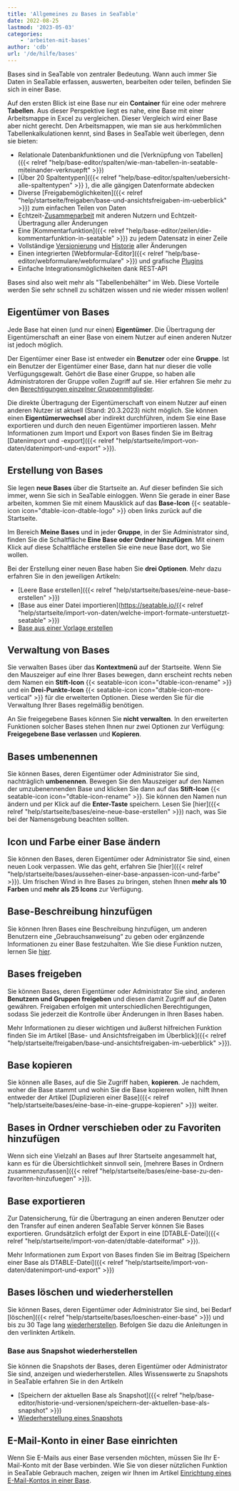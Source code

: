 ```yaml
---
title: 'Allgemeines zu Bases in SeaTable'
date: 2022-08-25
lastmod: '2023-05-03'
categories:
    - 'arbeiten-mit-bases'
author: 'cdb'
url: '/de/hilfe/bases'
---
```


Bases sind in SeaTable von zentraler Bedeutung. Wann auch immer Sie Daten in SeaTable erfassen, auswerten, bearbeiten oder teilen, befinden Sie sich in einer Base.

Auf den ersten Blick ist eine Base nur ein **Container** für eine oder mehrere **Tabellen**. Aus dieser Perspektive liegt es nahe, eine Base mit einer Arbeitsmappe in Excel zu vergleichen. Dieser Vergleich wird einer Base aber nicht gerecht. Den Arbeitsmappen, wie man sie aus herkömmlichen Tabellenkalkulationen kennt, sind Bases in SeaTable weit überlegen, denn sie bieten:

- Relationale Datenbankfunktionen und die [Verknüpfung von Tabellen]({{< relref "help/base-editor/spalten/wie-man-tabellen-in-seatable-miteinander-verknuepft" >}})
- [Über 20 Spaltentypen]({{< relref "help/base-editor/spalten/uebersicht-alle-spaltentypen" >}}
  ), die alle gängigen Datenformate abdecken
- Diverse [Freigabemöglichkeiten]({{< relref "help/startseite/freigaben/base-und-ansichtsfreigaben-im-ueberblick" >}}) zum einfachen Teilen von Daten
- Echtzeit-[Zusammenarbeit](https://seatable.io/docs/seatable-nutzen/zusammenarbeit/) mit anderen Nutzern und Echtzeit-Übertragung aller Änderungen
- Eine [Kommentarfunktion]({{< relref "help/base-editor/zeilen/die-kommentarfunktion-in-seatable" >}}) zu jedem Datensatz in einer Zeile
- Vollständige [Versionierung](https://seatable.io/docs/historie-und-versionen/moeglichkeiten-der-datenwiederherstellung/) und [Historie](https://seatable.io/docs/historie-und-versionen/historie-und-logs/) aller Änderungen
- Einen integrierten [Webformular-Editor]({{< relref "help/base-editor/webformulare/webformulare" >}}) und grafische [Plugins](https://seatable.io/docs/seatable-nutzen/ansichten/)
- Einfache Integrationsmöglichkeiten dank REST-API

Bases sind also weit mehr als "Tabellenbehälter" im Web. Diese Vorteile werden Sie sehr schnell zu schätzen wissen und nie wieder missen wollen!

## Eigentümer von Bases

Jede Base hat einen (und nur einen) **Eigentümer**. Die Übertragung der Eigentümerschaft an einer Base von einem Nutzer auf einen anderen Nutzer ist jedoch möglich.

Der Eigentümer einer Base ist entweder ein **Benutzer** oder eine **Gruppe**. Ist ein Benutzer der Eigentümer einer Base, dann hat nur dieser die volle Verfügungsgewalt. Gehört die Base einer Gruppe, so haben alle Administratoren der Gruppe vollen Zugriff auf sie. Hier erfahren Sie mehr zu den [Berechtigungen einzelner Gruppenmitglieder](https://seatable.io/docs/arbeiten-mit-gruppen/gruppenmitglieder-und-ihre-berechtigungen/).

Die direkte Übertragung der Eigentümerschaft von einem Nutzer auf einen anderen Nutzer ist aktuell (Stand: 20.3.2023) nicht möglich. Sie können einen **Eigentümerwechsel** aber indirekt durchführen, indem Sie eine Base exportieren und durch den neuen Eigentümer importieren lassen. Mehr Informationen zum Import und Export von Bases finden Sie im Beitrag [Datenimport und -export]({{< relref "help/startseite/import-von-daten/datenimport-und-export" >}}).

## Erstellung von Bases

Sie legen **neue Bases** über die Startseite an. Auf dieser befinden Sie sich immer, wenn Sie sich in SeaTable einloggen. Wenn Sie gerade in einer Base arbeiten, kommen Sie mit einem Mausklick auf das **Base-Icon** {{< seatable-icon icon="dtable-icon-dtable-logo" >}} oben links zurück auf die Startseite.

Im Bereich **Meine Bases** und in jeder **Gruppe**, in der Sie Administrator sind, finden Sie die Schaltfläche **Eine Base oder Ordner hinzufügen**. Mit einem Klick auf diese Schaltfläche erstellen Sie eine neue Base dort, wo Sie wollen.

Bei der Erstellung einer neuen Base haben Sie **drei Optionen**. Mehr dazu erfahren Sie in den jeweiligen Artikeln:

- [Leere Base erstellen]({{< relref "help/startseite/bases/eine-neue-base-erstellen" >}})
- [Base aus einer Datei importieren](https://seatable.io/{{< relref "help/startseite/import-von-daten/welche-import-formate-unterstuetzt-seatable" >}})
- [Base aus einer Vorlage erstellen](https://seatable.io/docs/arbeiten-mit-bases/anlegen-einer-base-mithilfe-einer-vorlage/)

## Verwaltung von Bases

Sie verwalten Bases über das **Kontextmenü** auf der Startseite. Wenn Sie den Mauszeiger auf eine Ihrer Bases bewegen, dann erscheint rechts neben dem Namen ein **Stift-Icon** {{< seatable-icon icon="dtable-icon-rename" >}} und ein **Drei-Punkte-Icon** {{< seatable-icon icon="dtable-icon-more-vertical" >}} für die erweiterten Optionen. Diese werden Sie für die Verwaltung Ihrer Bases regelmäßig benötigen.

An Sie freigegebene Bases können Sie **nicht verwalten**. In den erweiterten Funktionen solcher Bases stehen Ihnen nur zwei Optionen zur Verfügung: **Freigegebene Base verlassen** und **Kopieren**.

## Bases umbenennen

Sie können Bases, deren Eigentümer oder Administrator Sie sind, nachträglich **umbenennen**. Bewegen Sie den Mauszeiger auf den Namen der umzubenennenden Base und klicken Sie dann auf das **Stift-Icon** {{< seatable-icon icon="dtable-icon-rename" >}}. Sie können den Namen nun ändern und per Klick auf die **Enter-Taste** speichern. Lesen Sie [hier]({{< relref "help/startseite/bases/eine-neue-base-erstellen" >}}) nach, was Sie bei der Namensgebung beachten sollten.

## Icon und Farbe einer Base ändern

Sie können den Bases, deren Eigentümer oder Administrator Sie sind, einen neuen Look verpassen. Wie das geht, erfahren Sie [hier]({{< relref "help/startseite/bases/aussehen-einer-base-anpassen-icon-und-farbe" >}}). Um frischen Wind in Ihre Bases zu bringen, stehen Ihnen **mehr als 10 Farben** und **mehr als 25 Icons** zur Verfügung.

## Base-Beschreibung hinzufügen

Sie können Ihren Bases eine Beschreibung hinzufügen, um anderen Benutzern eine „Gebrauchsanweisung“ zu geben oder ergänzende Informationen zu einer Base festzuhalten. Wie Sie diese Funktion nutzen, lernen Sie [hier](https://seatable.io/docs/arbeiten-mit-bases/wie-man-einer-base-eine-beschreibung-hinzufuegt/).

## Bases freigeben

Sie können Bases, deren Eigentümer oder Administrator Sie sind, anderen **Benutzern und Gruppen freigeben** und diesen damit Zugriff auf die Daten gewähren. Freigaben erfolgen mit unterschiedlichen Berechtigungen, sodass Sie jederzeit die Kontrolle über Änderungen in Ihren Bases haben.

Mehr Informationen zu dieser wichtigen und äußerst hilfreichen Funktion finden Sie im Artikel [Base- und Ansichtsfreigaben im Überblick]({{< relref "help/startseite/freigaben/base-und-ansichtsfreigaben-im-ueberblick" >}}).

## Base kopieren

Sie können alle Bases, auf die Sie Zugriff haben, **kopieren**. Je nachdem, woher die Base stammt und wohin Sie die Base kopieren wollen, hilft Ihnen entweder der Artikel [Duplizieren einer Base]({{< relref "help/startseite/bases/eine-base-in-eine-gruppe-kopieren" >}}) weiter.

## Bases in Ordner verschieben oder zu Favoriten hinzufügen

Wenn sich eine Vielzahl an Bases auf Ihrer Startseite angesammelt hat, kann es für die Übersichtlichkeit sinnvoll sein, [mehrere Bases in Ordnern zusammenzufassen]({{< relref "help/startseite/bases/eine-base-zu-den-favoriten-hinzufuegen" >}}).

## Base exportieren

Zur Datensicherung, für die Übertragung an einen anderen Benutzer oder den Transfer auf einen anderen SeaTable Server können Sie Bases exportieren. Grundsätzlich erfolgt der Export in eine [DTABLE-Datei]({{< relref "help/startseite/import-von-daten/dtable-dateiformat" >}}).

Mehr Informationen zum Export von Bases finden Sie im Beitrag [Speichern einer Base als DTABLE-Datei]({{< relref "help/startseite/import-von-daten/datenimport-und-export" >}})

## Bases löschen und wiederherstellen

Sie können Bases, deren Eigentümer oder Administrator Sie sind, bei Bedarf [löschen]({{< relref "help/startseite/bases/loeschen-einer-base" >}}) und bis zu 30 Tage lang [wiederherstellen](https://seatable.io/docs/historie-und-versionen/eine-geloeschte-base-wiederherstellen/). Befolgen Sie dazu die Anleitungen in den verlinkten Artikeln.

### Base aus Snapshot wiederherstellen

Sie können die Snapshots der Bases, deren Eigentümer oder Administrator Sie sind, anzeigen und wiederherstellen. Alles Wissenswerte zu Snapshots in SeaTable erfahren Sie in den Artikeln

- [Speichern der aktuellen Base als Snapshot]({{< relref "help/base-editor/historie-und-versionen/speichern-der-aktuellen-base-als-snapshot" >}})
- [Wiederherstellung eines Snapshots](https://seatable.io/docs/historie-und-versionen/wiederherstellung-eines-snapshots/)

## E-Mail-Konto in einer Base einrichten

Wenn Sie E-Mails aus einer Base versenden möchten, müssen Sie Ihr E-Mail-Konto mit der Base verbinden. Wie Sie von dieser nützlichen Funktion in SeaTable Gebrauch machen, zeigen wir Ihnen im Artikel [Einrichtung eines E-Mail-Kontos in einer Base](https://seatable.io/docs/arbeiten-mit-bases/einrichtung-eines-e-mail-kontos-in-einer-base/).
